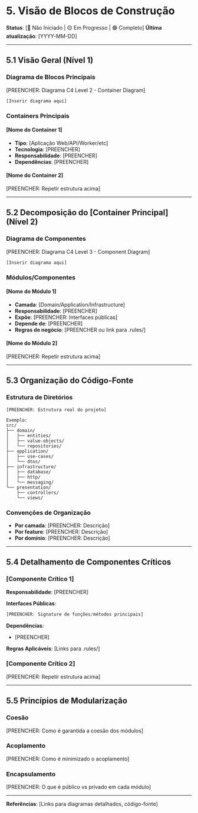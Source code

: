 # 5. Visão de Blocos de Construção
<!-- markdownlint-disable MD012 MD029 MD031 MD032 MD036 -->

**Status**: [🔴 Não Iniciado | 🟡 Em Progresso | 🟢 Completo]
**Última atualização**: [YYYY-MM-DD]

---

## 5.1 Visão Geral (Nível 1)

### Diagrama de Blocos Principais

[PREENCHER: Diagrama C4 Level 2 - Container Diagram]

```text
[Inserir diagrama aqui]
```

### Containers Principais

#### [Nome do Container 1]

- **Tipo**: [Aplicação Web/API/Worker/etc]
- **Tecnologia**: [PREENCHER]
- **Responsabilidade**: [PREENCHER]
- **Dependências**: [PREENCHER]

#### [Nome do Container 2]

[PREENCHER: Repetir estrutura acima]

---

## 5.2 Decomposição do [Container Principal] (Nível 2)

### Diagrama de Componentes

[PREENCHER: Diagrama C4 Level 3 - Component Diagram]

```text
[Inserir diagrama aqui]
```

### Módulos/Componentes

#### [Nome do Módulo 1]

- **Camada**: [Domain/Application/Infrastructure]
- **Responsabilidade**: [PREENCHER]
- **Expõe**: [PREENCHER: Interfaces públicas]
- **Depende de**: [PREENCHER]
- **Regras de negócio**: [PREENCHER ou link para .rules/]

#### [Nome do Módulo 2]

[PREENCHER: Repetir estrutura acima]

---

## 5.3 Organização do Código-Fonte

### Estrutura de Diretórios

```text
[PREENCHER: Estrutura real do projeto]

Exemplo:
src/
├── domain/
│   ├── entities/
│   ├── value-objects/
│   └── repositories/
├── application/
│   ├── use-cases/
│   └── dtos/
├── infrastructure/
│   ├── database/
│   ├── http/
│   └── messaging/
└── presentation/
    ├── controllers/
    └── views/
```

### Convenções de Organização

- **Por camada**: [PREENCHER: Descrição]
- **Por feature**: [PREENCHER: Descrição]
- **Por domínio**: [PREENCHER: Descrição]

---

## 5.4 Detalhamento de Componentes Críticos

### [Componente Crítico 1]

**Responsabilidade**: [PREENCHER]

**Interfaces Públicas**:

```typescript
[PREENCHER: Signature de funções/métodos principais]
```

**Dependências**:

- [PREENCHER]

**Regras Aplicáveis**: [Links para .rules/]

### [Componente Crítico 2]

[PREENCHER: Repetir estrutura acima]

---

## 5.5 Princípios de Modularização

### Coesão

[PREENCHER: Como é garantida a coesão dos módulos]

### Acoplamento

[PREENCHER: Como é minimizado o acoplamento]

### Encapsulamento

[PREENCHER: O que é público vs privado em cada módulo]

---

**Referências**: [Links para diagramas detalhados, código-fonte]
